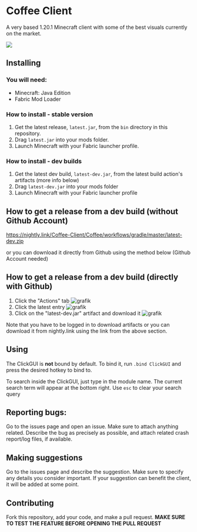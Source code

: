 # Coffee Client
A very based 1.20.1 Minecraft client with some of the best visuals currently on the market.

![](https://komarev.com/ghpvc/?username=Coffee-Client&style=for-the-badge&label=Views)

## Installing
### You will need:
- Minecraft: Java Edition
- Fabric Mod Loader

### How to install - stable version
1. Get the latest release, `latest.jar`, from the `bin` directory in this repository.
2. Drag `latest.jar` into your mods folder.
3. Launch Minecraft with your Fabric launcher profile.
### How to install - dev builds
1. Get the latest dev build, `latest-dev.jar`, from the latest build action's artifacts (more info below)
2. Drag `latest-dev.jar` into your mods folder
3. Launch Minecraft with your Fabric launcher profile

## How to get a release from a dev build (without Github Account)
https://nightly.link/Coffee-Client/Coffee/workflows/gradle/master/latest-dev.zip

or you can download it directly from Github using the method below (Github Account needed)

## How to get a release from a dev build (directly with Github)
1. Click the "Actions" tab
   ![grafik](https://user-images.githubusercontent.com/99053360/185212546-648c489e-f114-4698-9e8a-5c5edbe14a3f.png)
2. Click the latest entry
   ![grafik](https://user-images.githubusercontent.com/99053360/185212644-5daf090f-c23e-4433-a025-4424de822a46.png)
3. Click on the "latest-dev.jar" artifact and download it
   ![grafik](https://user-images.githubusercontent.com/99053360/185212721-ca33a534-d563-4290-a042-515381664a73.png)

Note that you have to be logged in to download artifacts or you can download it from nightly.link using the link from the above section.

## Using
The ClickGUI is **not** bound by default. To bind it, run `.bind ClickGUI` and press the desired hotkey to bind to.

To search inside the ClickGUI, just type in the module name. The current search term will appear at the bottom right. Use `esc` to clear your search query

## Reporting bugs:
Go to the issues page and open an issue. Make sure to attach anything related. Describe the bug as precisely as possible, and attach related crash report/log files, if available.

## Making suggestions
Go to the issues page and describe the suggestion. Make sure to specify any details you consider important. If your suggestion can benefit the client, it will be added at some point.

## Contributing
Fork this repository, add your code, and make a pull request. **MAKE SURE TO TEST THE FEATURE BEFORE OPENING THE PULL REQUEST**
